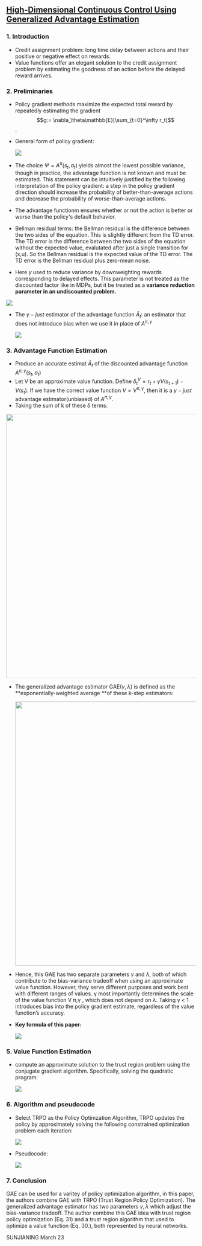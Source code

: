 ## [High-Dimensional Continuous Control Using Generalized Advantage Estimation](https://arxiv.org/pdf/1506.02438.pdf)

### 1. Introduction

- Credit assignment problem: long time delay between actions and their positive or negative effect on rewards.
- Value functions offer an elegant solution to the credit assignment problem by estimating the goodness of an action before the delayed reward arrives. 

### 2. Preliminaries

- Policy gradient methods maximize the expected total reward by repeatedly estimating the gradient $$g:= \nabla_\theta\mathbb{E}[\sum_{t=0}^\infty r_t]$$. 

- General form of policy gradient:

  ![](https://ws1.sinaimg.cn/large/006tKfTcgy1fpnlqw1z03j31540kgdjw.jpg)

- The choice $\Psi=A^\pi (s_t,a_t)$ yields almost the lowest possible variance, though in practice, the advantage function is not known and must be estimated. This statement can be intuitively justified by the following interpretation of the policy gradient: a step in the policy gradient direction should increase the probability of better-than-average actions and decrease the probability of worse-than-average actions.

- The advantage functionm ensures whether or not the action is better or worse than the policy's default behavior.

- Bellman residual terms: the Bellman residual is the difference between the two sides of the equation. This is slightly different from the TD error. The TD error is the difference between the two sides of the equation without the expected value, evalutated after just a single transition for (x,u). So the Bellman residual is the expected value of the TD error. The TD error is the Bellman residual plus zero-mean noise.

- Here $\gamma$ used to reduce variance by downweighting rewards corresponding to delayed effects. This parameter is not treated as the discounted factor like in MDPs, but it be treated as a **variance reduction parameter in an undiscounted problem.** 

![](https://ws1.sinaimg.cn/large/006tKfTcgy1fpnm39xh3cj31280aignb.jpg)

- The $\gamma-just$ estimator of the advantage function $\hat A_t$: an estimator that does not introduce bias when we use it in place of $A^{\pi,\gamma}$

  ![](https://ws4.sinaimg.cn/large/006tKfTcgy1fpnn2uz3znj30z803s3z0.jpg)

### 3. Advantage Function Estimation

- Produce an accurate estimat $\hat A_t$ of the discounted advantage function $A^{\pi, \gamma}(s_t, a_t)$
- Let V be an approximate value function. Define $\delta_t^V=r_t+\gamma V(s_{t+1})-V(s_t)$. If we have the correct value function $V=V^{\pi, \gamma}$, then it is a $\gamma-just$ advantage estimator(unbiased) of $A^{\pi, \gamma}$.
- Taking the sum of k of these $\delta$ terms:

<img src="https://ws3.sinaimg.cn/large/006tKfTcgy1fpnmdb6l6vj30xu0b8jss.jpg" width="700px"/>

- The generalized advantage estimator GAE($\gamma, \lambda$) is defined as the **exponentially-weighted average **of these k-step estimators:

  <img src="https://ws3.sinaimg.cn/large/006tKfTcgy1fpnmem5m78j30yy0dk0ul.jpg" width="700px" />

- Hence, this GAE has two separate parameters $\gamma$ and $\lambda$, both of which contribute to the bias-variance tradeoff when using an approximate value function. However, they serve different purposes and work best with different ranges of values. γ most importantly determines the scale of the value function V π,γ , which does not depend on λ. Taking γ < 1 introduces bias into the policy gradient estimate, regardless of the value function’s accuracy.

- **Key formula of this paper:**

  ![](https://ws3.sinaimg.cn/large/006tKfTcgy1fpnmik6jbkj30ze03gmxn.jpg)

### 5. Value Function Estimation

- compute an approximate solution to the trust region problem using the conjugate gradient algorithm. Specifically, solving the quadratic program:

  ![](https://ws4.sinaimg.cn/large/006tKfTcgy1fpnmle3ycwj314i0e6ae7.jpg)

### 6. Algorithm and pseudocode

- Select TRPO as the Policy Optimzation Algorithm, TRPO updates the policy by approximately solving the following constrained optimization problem each iteration:

  ![](https://ws3.sinaimg.cn/large/006tKfTcgy1fpnmprhc98j30xq0aaq4h.jpg)

- Pseudocode:

  ![](https://ws2.sinaimg.cn/large/006tKfTcgy1fpnn4fnagjj314a0acmzp.jpg)

### 7. Conclusion

GAE can be used for a varitey of policy optimization algorithm, in this paper, the authors combine GAE with TRPO (Trust Region Policy Optimization). The generalized advantage estimator has two parameters $\gamma, \lambda$ which adjust the bias-variance tradeoff. The author combine this GAE idea with trust region policy optimization (Eq. 31) and a trust region algorithm that used to optimize a value function (Eq. 30.), both represented by neural networks. 



SUNJIANING  March 23









